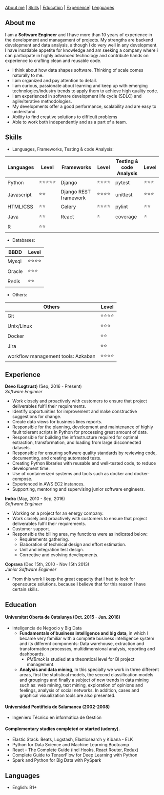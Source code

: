 
[About me](#about) | [Skills](#Skills) | [Education](#Education) | [Experience](#Experience)| [Lenguages](#Lenguages)


 
<a name="about"></a>
## About me
I am a __Software Engineer__ and I have more than 10 years of experience in the development and management 
of projects. My strengths are backend development and data analysis, although I do very well in any development.
I have insatiable appetite for knowledge and am seeking a company where i can participate in highly advanced 
technology and contribute hands on experience to crafting clean and reusable code.

- I think about how data shapes software.
Thinking of scale comes naturally to me.
- I am organized and pay attention to detail.
- I am curious, passionate about learning and keep up with emerging technologies/industry trends to apply 
them to achieve high quality code.
- I am experienced in software development life cycle (SDLC) and agile/iterative methodologies.
- My developments offer a good performance, scalability and are easy to understand.
- Ability to find creative solutions to difficult problems
- Able to work both independently and as a part of a team.



<a name="Skills"></a>
## Skills

- Languages, Frameworks, Testing & code Analysis: 

| Languages| Level | Frameworks |  Level | Testing & code Analysis |  Level | 
| ------------- | ------------- | -------------  |  ------------- | -------------  |  ------------- | 
| Python | :star::star::star::star::star:  | Django |  :star::star::star::star: | pytest |  :star::star::star: | 
| Javascript  | :star::star: | Django REST framework |  :star::star::star::star: | unittest |  :star::star::star: | 
| HTML/CSS  | :star::star: | Celery |  :star::star::star::star: | pylint |  :star::star: | 
| Java  | :star::star: | React |  :star: | coverage |  :star: | 
| R  | :star::star: | |   |  | | 


     
- Databases: 


| BBDD| Level | 
| ------------- | ------------- | 
| Mysql | :star::star::star::star:  | 
| Oracle  | :star::star::star: | 
| Redis  | :star::star: | 


- Others:

| Others | Level | 
| ------------- | ------------- | 
| Git | :star::star::star::star:  | 
| Unix/Linux  | :star::star::star: | 
| Docker  | :star::star: | 
| Jira  | :star::star: | 
| workflow management tools: Azkaban  | :star::star::star::star: | 

    
<a name="Experience"></a>
## Experience
**Devo (Logtrust)** (Sep, 2016 - Present)    
*Software Engineer*  

- Work closely and proactively with customers to ensure that project deliverables fulfil their requirements.
- Identify opportunities for improvement and make constructive suggestions for change.
- Create data views for business lines reports.
- Responsible for the planning, development and maintenance of highly fault tolerant scripts in Python 
for processing great amount of data.
- Responsible for building the infrastructure required for optimal extraction, transformation, and loading from large 
disconnected datasets.
- Responsible for ensuring software quality standards by reviewing code, documenting, and creating automated tests.
- Creating Python libraries with reusable and well-tested code, to reduce development time.
- Use of containerized systems and tools such as docker and docker-compose.
- Experienced in AWS EC2 instances.
- Supporting, mentoring and supervising junior software engineers.

**Indra** (May, 2010 - Sep, 2016)    
*Software Engineer*

- Working on a project for an energy company.
- Work closely and proactively with customers to ensure that project deliverables fulfil their 
 requirements.  
- Customer support.
- Responsible the billing area, my functions were as indicated below:
    -   Requirements gathering.
    -   Elaboration of technical design and effort estimation.
    -   Unit and integration test design.
    -   Corrective and evolving developments.
 

**Coprava** (Dec 15th, 2010 - Nov 15th 2013)    
*Junior Software Engineer*  

- From this work I keep the great capacity that I had to look for opensource solutions. because I believe that for 
this reason I have certain skills.

<a name="Education"></a>
## Education

#### Universitat Oberta de Catalunya (Oct. 2015 - Jun. 2016)

- Inteligencia de Negocio y Big Data
    - __Fundamentals of business intelligence and big data__, in which I became very familiar with a complete 
    business intelligence system and its different components: Data warehouse, extraction and 
    transformation processes, multidimensional analysis, reporting and dashboards. 
        -   *PMBmok* is studied at a theoretical level for BI project management.   
    - __Analysis and data mining__, In this specialty we work in three different areas, first the statistical models, 
    the second classification models and groupings and finally a subject of new trends in data mining 
    such as: web mining, text mining, exploration of opinions and feelings, analysis of social networks. 
     In addition, cases and graphical visualization tools are also presented.

#### Universidad Pontificia de Salamanca (2002-2008)  
- Ingeniero Técnico en informática de Gestión

#### Complementary studies completed or started (udemy).
- Elastic Stack: Beats, Logstash, Elasticsearch y Kibana - ELK
- Python for Data Science and Machine Learning Bootcamp
- React - The Complete Guide (incl Hooks, React Router, Redux)
- Complete Guide to TensorFlow for Deep Learning with Python
- Spark and Python for Big Data with PySpark

<a name="Lenguages"></a>
## Languages
- English: B1+
